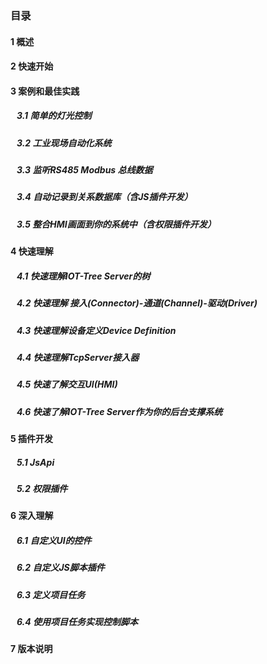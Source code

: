 <script src="/_js/jquery-1.12.0.min.js"></script>
<script src="/_js/bootstrap/js/bootstrap.min.js"></script>
<script type="text/javascript" src="/_js/ajax.js"></script>
<link rel="stylesheet" type="text/css" href="/_js/layui/css/layui.css" />
<script src="/_js/layui/layui.all.js"></script>
<script src="/_js/dlg_layer.js?v="></script>
<link  href="/_js/bootstrap/css/bootstrap.min.css" rel="stylesheet" type="text/css" >
<link  href="/_js/font4.7.0/css/font-awesome.css"  rel="stylesheet" type="text/css" >
            <link href="./inc/common.css" rel="stylesheet" type="text/css">
        <link href="./inc/index.css" rel="stylesheet" type="text/css">


### 目录




#### <a doc_path="cn/README.md">1 概述</a>
#### <a doc_path="cn/doc/quick_start.md">2 快速开始</a>






#### <a doc_path="cn/doc/case/index.md" >3 案例和最佳实践</a>
##### <a doc_path="cn/doc/case/example_lamp_demo.md" target="main">&nbsp;&nbsp;&nbsp;3.1 简单的灯光控制</a>
##### <a doc_path="cn/doc/case/case_auto.md" target="main">&nbsp;&nbsp;&nbsp;3.2 工业现场自动化系统</a>
##### <a doc_path="cn/doc/case/case_rs485_sniffer.md" target="main">&nbsp;&nbsp;&nbsp;3.3 监听RS485 Modbus 总线数据</a>
##### <a doc_path="cn/doc/case/case_jsplugin_db.md" target="main">&nbsp;&nbsp;&nbsp;3.4 自动记录到关系数据库（含JS插件开发）</a>

##### <a doc_path="cn/doc/case/case_ref_hmi_auth.md" target="main">&nbsp;&nbsp;&nbsp;3.5 整合HMI画面到你的系统中（含权限插件开发）</a>




#### <a doc_path="cn/doc/quick/index.md" >4 快速理解</a>
##### <a doc_path="cn/doc/quick/quick_know_tree.md" target="main">&nbsp;&nbsp;&nbsp;4.1 快速理解IOT-Tree Server的树</a>
##### <a doc_path="cn/doc/quick/quick_know_ch_conn_drv.md" target="main">&nbsp;&nbsp;&nbsp;4.2 快速理解 接入(Connector)-通道(Channel)-驱动(Driver)</a>
##### <a doc_path="cn/doc/quick/quick_know_devdef.md" target="main">&nbsp;&nbsp;&nbsp;4.3 快速理解设备定义Device Definition</a>
##### <a doc_path="cn/doc/quick/quick_know_tcpserver_connector.md" target="main">&nbsp;&nbsp;&nbsp;4.4 快速理解TcpServer接入器</a>
##### <a doc_path="cn/doc/quick/quick_know_hmi.md" target="main">&nbsp;&nbsp;&nbsp;4.5 快速了解交互UI(HMI)</a>
##### <a doc_path="cn/doc/quick/quick_know_server.md" target="main">&nbsp;&nbsp;&nbsp;4.6 快速了解IOT-Tree Server作为你的后台支撑系统</a>






#### <a doc_path="cn/doc/advanced/adv_plugin.md" >5 插件开发</a>
##### <a doc_path="cn/doc/advanced/adv_plugin_jsapi.md" target="main">&nbsp;&nbsp;&nbsp;5.1 JsApi</a>
##### <a doc_path="cn/doc/advanced/adv_plugin_auto.md" target="main">&nbsp;&nbsp;&nbsp;5.2 权限插件</a>






#### <a doc_path="cn/doc/advanced/index.md" >6 深入理解</a>
##### <a doc_path="cn/doc/advanced/adv_ui_comp.md" target="main">&nbsp;&nbsp;&nbsp;6.1 自定义UI的控件</a>
##### <a doc_path="cn/doc/advanced/adv_js_plugin.md" target="main">&nbsp;&nbsp;&nbsp;6.2 自定义JS脚本插件</a>
##### <a doc_path="cn/doc/advanced/adv_prj_task.md" target="main">&nbsp;&nbsp;&nbsp;6.3 定义项目任务</a>
##### <a doc_path="cn/doc/advanced/adv_prj_task_ctrl.md" target="main">&nbsp;&nbsp;&nbsp;6.4 使用项目任务实现控制脚本</a>






#### <a doc_path="cn/doc/version.md" >7 版本说明</a>




<script>
$("a").each(function(){
    var docp = $(this).attr("doc_path") ;
    if(docp)
    {
        $(this).click(function(){
            parent.nav_to($(this).attr("doc_path"));
        });
    }
});
</script>
